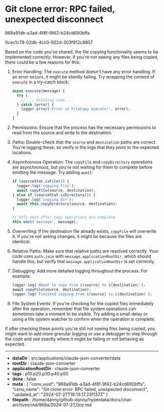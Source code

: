 # Git clone error: RPC failed, unexpected disconnect

968a91db-a3ad-4f8f-9f42-b24cd690bffa

0cec1c79-02db-4cc0-922d-303f912c9807

 Based on the code you've shared, the file copying functionality seems to be implemented correctly. However, if you're not seeing any files being copied, there could be a few reasons for this:

1. Error Handling: The `execute` method doesn't have any error handling. If an error occurs, it might be silently failing. Try wrapping the content of `execute` in a try-catch block:

   ```javascript
   async execute(message) {
     try {
       // ... existing code ...
     } catch (error) {
       logger.error('Error in FileCopy execute:', error);
     }
   }
   ```

2. Permissions: Ensure that the process has the necessary permissions to read from the source and write to the destination.

3. Paths: Double-check that the `source` and `destination` paths are correct. You're logging these, so verify in the logs that they point to the expected locations.

4. Asynchronous Operation: The `copyFile` and `copyDirectory` operations are asynchronous, but you're not waiting for them to complete before emitting the message. Try adding `await`:

   ```javascript
   if (sourceStat.isFile()) {
     logger.log('copying file');
     await copyFile(source, destination);
   } else if (sourceStat.isDirectory()) {
     logger.log('copying dir');
     await this.copyDirectory(source, destination);
   }

   // Only emit after copy operations are complete
   this.emit('message', message);
   ```

5. Overwriting: If the destination file already exists, `copyFile` will overwrite it. If you're not seeing changes, it might be because the files are identical.

6. Relative Paths: Make sure that relative paths are resolved correctly. Your code uses `path.join` with `message.applicationRootDir`, which should handle this, but verify that `message.applicationRootDir` is set correctly.

7. Debugging: Add more detailed logging throughout the process. For example:

   ```javascript
   logger.log(`About to copy from ${source} to ${destination}`);
   await copyFile(source, destination);
   logger.log(`Finished copying from ${source} to ${destination}`);
   ```

8. File System Events: If you're checking for the copied files immediately after the operation, remember that file system operations can sometimes take a moment to be visible. Try adding a small delay or using a file system watcher to confirm when the operation is complete.

If after checking these points you're still not seeing files being copied, you might want to add more granular logging or use a debugger to step through the code and see exactly where it might be failing or not behaving as expected.

---

* **dataDir** : src/applications/claude-json-converter/data
* **rootDir** : claude-json-converter
* **applicationRootDir** : claude-json-converter
* **tags** : p10.p20.p30.p40.p50
* **done** : false
* **meta** : {
  "conv_uuid": "968a91db-a3ad-4f8f-9f42-b24cd690bffa",
  "conv_name": "Git clone error: RPC failed, unexpected disconnect",
  "updated_at": "2024-07-27T18:13:17.231137Z"
}
* **filepath** : /home/danny/github-danny/hyperdata/docs/chat-archives/md/968a/2024-07-27_0ce.md